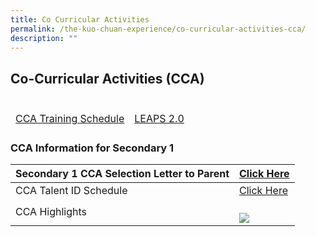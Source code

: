 ```yaml
---
title: Co Curricular Activities
permalink: /the-kuo-chuan-experience/co-curricular-activities-cca/
description: ""
---
```

## Co-Curricular Activities (CCA)


<table>
<thead>
  <tr>
    <td></td>
    <td></td>
    <td></td>
    <td></td>
  </tr>
</thead>
</table>

<table>
<thead>
  <tr>
    <td><a href="https://kuochuanpresbyteriansec.moe.edu.sg/qql/slot/u177/CCA/CCA%20Schedule%202022.pdf">CCA Training Schedule</a></td>
    <td><a href="https://kuochuanpresbyteriansec.moe.edu.sg/qql/slot/u177/CCA/LEAPS2.0%20Grading%20System.pdf">LEAPS 2.0</a></td>
  </tr>
</thead>
</table>


### CCA Information for Secondary 1


<table>
<thead>
  <tr>
    <th>Secondary 1 CCA Selection Letter to Parent</th>
    <th><a href="https://kuochuanpresbyteriansec.moe.edu.sg/qql/slot/u177/CCA/2022/Letter%20to%20Parents_Sec%201%20CCA%20Registration%20%20Selection%202022%20v2.pdf">Click Here</a></th>
  </tr>
</thead>
<tbody>
  <tr>
    <td>CCA Talent ID Schedule</td>
    <td><a href="https://kuochuanpresbyteriansec.moe.edu.sg/qql/slot/u177/CCA/2022/CCA%20Talent%20ID%20Trial%20Schedule%202022%20v2.pdf">Click Here</a></td>
  </tr>
  <tr>
    <td>CCA Highlights</td>
    <td><br><img src="https://kuochuanpresbyteriansec.moe.edu.sg/pix/spacer.gif"></td>
  </tr>
</tbody>
</table>